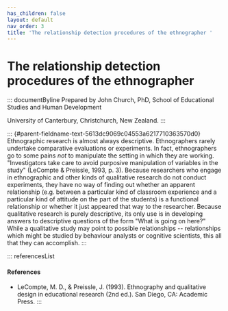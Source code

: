 ```yaml
---
has_children: false
layout: default
nav_order: 3
title: 'The relationship detection procedures of the ethnographer '
---
```

# The relationship detection procedures of the ethnographer 


::: documentByline
Prepared by John Church, PhD, School of Educational Studies and Human
Development

University of Canterbury, Christchurch, New Zealand.
:::

::: {#parent-fieldname-text-5613dc9069c04553a6217710363570d0}
Ethnographic research is almost always descriptive. Ethnographers rarely
undertake comparative evaluations or experiments. In fact, ethnographers
go to some pains *not* to manipulate the setting in which they are
working. "Investigators take care to avoid purposive manipulation of
variables in the study" (LeCompte & Preissle, 1993, p. 3). Because
researchers who engage in ethnographic and other kinds of qualitative
research do not conduct experiments, they have no way of finding out
whether an apparent relationship (e.g. between a particular kind of
classroom experience and a particular kind of attitude on the part of
the students) is a functional relationship or whether it just appeared
that way to the researcher. Because qualitative research is purely
descriptive, its only use is in developing answers to descriptive
questions of the form "What is going on here?" While a qualitative study
may point to possible relationships -- relationships which might be
studied by behaviour analysts or cognitive scientists, this all that
they can accomplish.
:::

::: referencesList
#### References

-   LeCompte, M. D., & Preissle, J. (1993). Ethnography and qualitative
    design in educational research (2nd ed.). San Diego, CA: Academic
    Press.
:::
